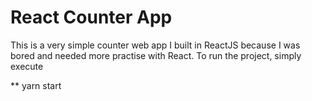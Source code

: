 # React Counter App

This is a very simple counter web app I built in ReactJS because I was bored and needed more practise with React. To run the project, simply execute

** yarn start